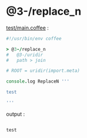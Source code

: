 [‼️]: ✏️README.mdt

# @3-/replace_n

[test/main.coffee](./test/main.coffee) :

```coffee
#!/usr/bin/env coffee

> @3-/replace_n
#   @3-/uridir
#   path > join

# ROOT = uridir(import.meta)

console.log ReplaceN '''

test

'''
```

output :

```

test
```
